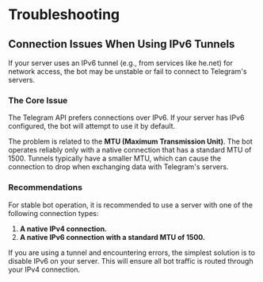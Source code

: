 # Troubleshooting

## Connection Issues When Using IPv6 Tunnels

If your server uses an IPv6 tunnel (e.g., from services like he.net) for network access, the bot may be unstable or fail to connect to Telegram's servers.

### The Core Issue

The Telegram API prefers connections over IPv6. If your server has IPv6 configured, the bot will attempt to use it by default.

The problem is related to the **MTU (Maximum Transmission Unit)**. The bot operates reliably only with a native connection that has a standard MTU of 1500. Tunnels typically have a smaller MTU, which can cause the connection to drop when exchanging data with Telegram's servers.

### Recommendations

For stable bot operation, it is recommended to use a server with one of the following connection types:
1.  **A native IPv4 connection.**
2.  **A native IPv6 connection with a standard MTU of 1500.**

If you are using a tunnel and encountering errors, the simplest solution is to disable IPv6 on your server. This will ensure all bot traffic is routed through your IPv4 connection.
